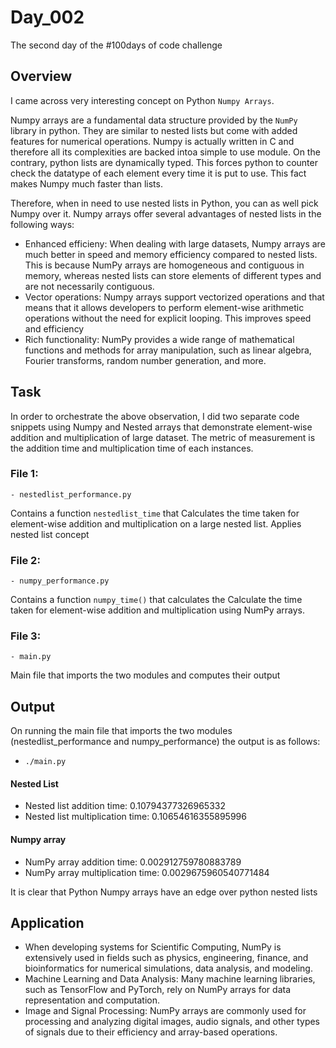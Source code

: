 # Day_002

The second day of the #100days of code challenge



## Overview

I came across very interesting concept on Python `Numpy Arrays`.

Numpy arrays are a fundamental data structure provided by the `NumPy` library in python. They are similar to nested lists but come with added features for numerical operations. Numpy is actually written in C and therefore all its complexities are backed intoa simple to use module. On the contrary, python lists are dynamically typed. This forces python to counter check the datatype of each element every time it is put to use. This fact makes Numpy much faster than lists. 


Therefore, when in need to use nested lists in Python, you can as well pick Numpy over it. Numpy arrays offer several advantages of nested lists in the following ways:

- Enhanced efficieny: When dealing with large datasets, Numpy arrays are much better in speed and memory efficiency compared to nested lists. This is because NumPy arrays are homogeneous and contiguous in memory, whereas nested lists can store elements of different types and are not necessarily contiguous.
- Vector operations: Numpy arrays support vectorized operations and that means that it allows developers to perform element-wise arithmetic operations without the need for explicit looping. This improves speed and efficiency
- Rich functionality: NumPy provides a wide range of mathematical functions and methods for array manipulation, such as linear algebra, Fourier transforms, random number generation, and more.



## Task

In order to orchestrate the above observation, I did two separate code snippets using Numpy and Nested arrays that demonstrate element-wise addition and multiplication of large dataset. 
The metric of measurement is the addition time and multiplication time of each instances.

### File 1:
	- nestedlist_performance.py
Contains a function `nestedlist_time` that Calculates the time taken for element-wise addition and multiplication on a large nested list.
Applies nested list concept

### File 2:
	- numpy_performance.py
Contains a function `numpy_time()` that calculates the Calculate the time taken for element-wise addition and multiplication using NumPy arrays.

### File 3:
	- main.py
Main file that imports the two modules and computes their output



## Output

On running the main file that imports the two modules (nestedlist_performance and numpy_performance) the output is as follows:

- `./main.py`

#### Nested List
- Nested list addition time: 0.10794377326965332
- Nested list multiplication time: 0.10654616355895996

#### Numpy array
- NumPy array addition time: 0.002912759780883789
- NumPy array multiplication time: 0.0029675960540771484

It is clear that Python Numpy arrays have an edge over python nested lists



## Application

- When developing systems for Scientific Computing, NumPy is extensively used in fields such as physics, engineering, finance, and bioinformatics for numerical simulations, data analysis, and modeling.
- Machine Learning and Data Analysis: Many machine learning libraries, such as TensorFlow and PyTorch, rely on NumPy arrays for data representation and computation.
- Image and Signal Processing: NumPy arrays are commonly used for processing and analyzing digital images, audio signals, and other types of signals due to their efficiency and array-based operations.
